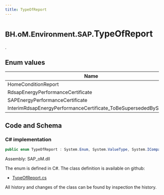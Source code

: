 ```yaml
---
title: TypeOfReport
---
```


# <small>BH.oM.Environment.SAP.</small>**TypeOfReport**

.

## Enum values

| Name            | Description                                                    |
|-----------------|----------------------------------------------------------------|
| HomeConditionReport |  -  |
| RdsapEnergyPerformanceCertificate |  -  |
| SAPEnergyPerformanceCertificate |  -  |
| InterimRdsapEnergyPerformanceCertificate_ToBeSupersededBySAPEPC |  -  |


## Code and Schema

### C# implementation

``` C# title="C#"
public enum TypeOfReport : System.Enum, System.ValueType, System.IComparable, System.ISpanFormattable, System.IFormattable, System.IConvertible
```

Assembly: SAP_oM.dll

The enum is defined in C#. The class definition is available on github:

- [TypeOfReport.cs](https://github.com/BHoM/SAP_Toolkit/blob/develop/SAP_oM/Enums\TypeOfReport.cs)

All history and changes of the class can be found by inspection the history.
